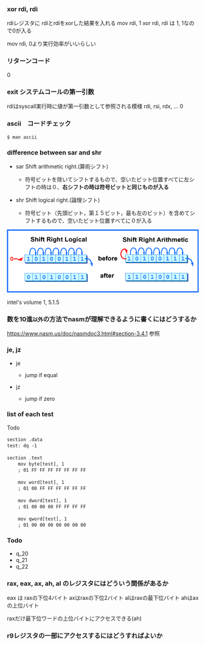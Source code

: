 ### xor rdi, rdi

rdiレジスタに rdiとrdiをxorした結果を入れる
mov rdi, 1
xor rdi, rdi
は 1, 1なので0が入る

mov rdi, 0より実行効率がいいらしい

### リターンコード

0

### exit システムコールの第一引数

rdiはsyscall実行時に値が第一引数として参照される模様
rdi, rsi, rdx, ...
0

### ascii　コードチェック

```
$ man ascii
```

### difference between sar and shr

- sar Shift arithmetic right.(算術シフト)
    - 符号ビットを除いてシフトするもので、空いたビット位置すべてに左シフトの時は０、**右シフトの時は符号ビットと同じものが入る**

- shr Shift logical right.(論理シフト)
    - 符号ビット（先頭ビット，第１５ビット，最も左のビット）を含めてシフトするもので、空いたビット位置すべてに０が入る

![image](./arithRight.gif)

intel's volume 1, 5.1.5

### 数を10進`以外`の方法でnasmが理解できるように書くにはどうするか

https://www.nasm.us/doc/nasmdoc3.html#section-3.4.1
参照

### je, jz

- je
    - jump if equal

- jz 
    - jump if zero

### list of each test

Todo

```
section .data
test: dq -1

section .text
    mov byte[test], 1
    ; 01 FF FF FF FF FF FF FF 

    mov word[test], 1
    ; 01 00 FF FF FF FF FF FF 

    mov dword[test], 1
    ; 01 00 00 00 FF FF FF FF

    mov qword[test], 1
    ; 01 00 00 00 00 00 00 00
```

### Todo

- q_20
- q_21
- q_22

### rax, eax, ax, ah, al のレジスタにはどういう関係があるか

eax は raxの下位4バイト
axはraxの下位2バイト
alはraxの最下位バイト
ahはaxの上位バイト

raxだけ最下位ワードの上位バイトにアクセスできる(ah)

### r9レジスタの一部にアクセスするにはどうすればよいか